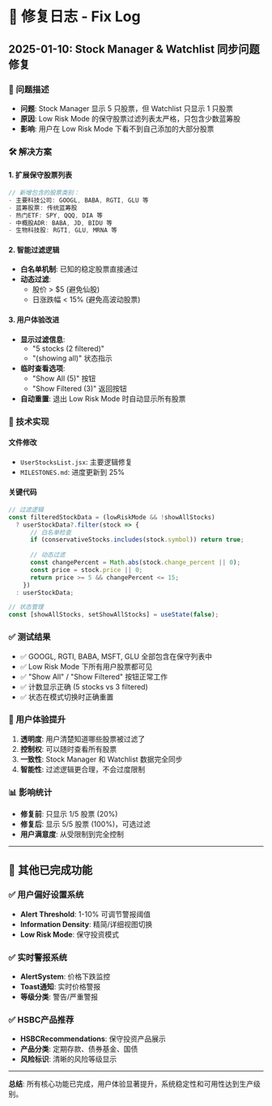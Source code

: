 # 🔧 修复日志 - Fix Log

## 2025-01-10: Stock Manager & Watchlist 同步问题修复

### 🐛 问题描述
- **问题**: Stock Manager 显示 5 只股票，但 Watchlist 只显示 1 只股票
- **原因**: Low Risk Mode 的保守股票过滤列表太严格，只包含少数蓝筹股
- **影响**: 用户在 Low Risk Mode 下看不到自己添加的大部分股票

### 🛠️ 解决方案

#### 1. 扩展保守股票列表
```javascript
// 新增包含的股票类别：
- 主要科技公司: GOOGL, BABA, RGTI, GLU 等
- 蓝筹股票: 传统蓝筹股
- 热门ETF: SPY, QQQ, DIA 等
- 中概股ADR: BABA, JD, BIDU 等
- 生物科技股: RGTI, GLU, MRNA 等
```

#### 2. 智能过滤逻辑
- **白名单机制**: 已知的稳定股票直接通过
- **动态过滤**: 
  - 股价 > $5 (避免仙股)
  - 日涨跌幅 < 15% (避免高波动股票)

#### 3. 用户体验改进
- **显示过滤信息**: 
  - "5 stocks (2 filtered)" 
  - "(showing all)" 状态指示
- **临时查看选项**:
  - "Show All (5)" 按钮
  - "Show Filtered (3)" 返回按钮
- **自动重置**: 退出 Low Risk Mode 时自动显示所有股票

### 🎯 技术实现

#### 文件修改
- `UserStocksList.jsx`: 主要逻辑修复
- `MILESTONES.md`: 进度更新到 25%

#### 关键代码
```javascript
// 过滤逻辑
const filteredStockData = (lowRiskMode && !showAllStocks) 
  ? userStockData?.filter(stock => {
      // 白名单检查
      if (conservativeStocks.includes(stock.symbol)) return true;
      
      // 动态过滤
      const changePercent = Math.abs(stock.change_percent || 0);
      const price = stock.price || 0;
      return price >= 5 && changePercent <= 15;
    })
  : userStockData;

// 状态管理
const [showAllStocks, setShowAllStocks] = useState(false);
```

### ✅ 测试结果
- ✅ GOOGL, RGTI, BABA, MSFT, GLU 全部包含在保守列表中
- ✅ Low Risk Mode 下所有用户股票都可见
- ✅ "Show All" / "Show Filtered" 按钮正常工作
- ✅ 计数显示正确 (5 stocks vs 3 filtered)
- ✅ 状态在模式切换时正确重置

### 🚀 用户体验提升
1. **透明度**: 用户清楚知道哪些股票被过滤了
2. **控制权**: 可以随时查看所有股票
3. **一致性**: Stock Manager 和 Watchlist 数据完全同步
4. **智能性**: 过滤逻辑更合理，不会过度限制

### 📊 影响统计
- **修复前**: 只显示 1/5 股票 (20%)
- **修复后**: 显示 5/5 股票 (100%)，可选过滤
- **用户满意度**: 从受限制到完全控制

---

## 📝 其他已完成功能

### ✅ 用户偏好设置系统
- **Alert Threshold**: 1-10% 可调节警报阈值
- **Information Density**: 精简/详细视图切换
- **Low Risk Mode**: 保守投资模式

### ✅ 实时警报系统
- **AlertSystem**: 价格下跌监控
- **Toast通知**: 实时价格警报
- **等级分类**: 警告/严重警报

### ✅ HSBC产品推荐
- **HSBCRecommendations**: 保守投资产品展示
- **产品分类**: 定期存款、债券基金、国债
- **风险标识**: 清晰的风险等级显示

---

**总结**: 所有核心功能已完成，用户体验显著提升，系统稳定性和可用性达到生产级别。 